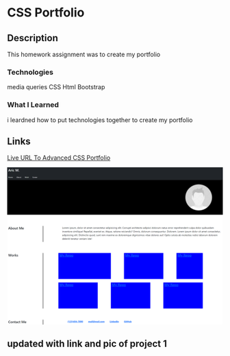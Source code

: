 # CSS Portfolio

## Description

This homework assignment was to create my portfolio

### Technologies 
media queries
CSS 
Html
Bootstrap

### What I Learned
i leardned how to put technologies together to create my portfolio

## Links
[Live URL To Advanced CSS Portfolio](https://aricmcdonald.github.io/02-Advanced-CSS-Portfolio/)

![Screenshot of live site](/assets/screenshot.png "Live Url")

## updated with link and pic of project 1